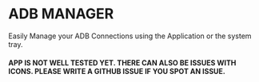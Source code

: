 # ADB MANAGER

Easily Manage your ADB Connections using the Application or the system tray.

#### APP IS NOT WELL TESTED YET. THERE CAN ALSO BE ISSUES WITH ICONS. PLEASE WRITE A GITHUB ISSUE IF YOU SPOT AN ISSUE.
